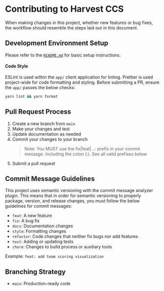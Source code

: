 # Contributing to Harvest CCS

When making changes in this project, whether new features or bug fixes, the workflow should resemble the steps laid out in this document.

## Development Environment Setup

Please refer to the [`README.md`](https://github.com/matthew-collett/harvest-ccs/blob/main/README.md) for basic setup instructions.

#### Code Style

ESLint is used within the `app/` client application for linting. Prettier is used project-wide for code formatting and styling. Before submitting a PR, ensure the `app/` passes the below checks:

```bash
yarn lint && yarn format
```

## Pull Request Process

1. Create a new branch from `main`
2. Make your changes and test
3. Update documentation as needed
4. Commit your changes to your branch
   > Note: You MUST use the fix|feat|...: prefix in your commit message. Including the colon (:). See all valid prefixes below
5. Submit a pull request

## Commit Message Guidelines

This project uses semantic versioning with the commit message analyzer plugin. This means that in order for semantic versioning to properly package, version, and release changes, you must follow the below guidelines for commit messages:

- `feat`: A new feature
- `fix`: A bug fix
- `docs`: Documentation changes
- `style`: Formatting changes
- `refactor`: Code changes that neither fix bugs nor add features
- `test`: Adding or updating tests
- `chore`: Changes to build process or auxiliary tools

Example: `feat: add team scoring visualization`

## Branching Strategy

- `main`: Production-ready code
